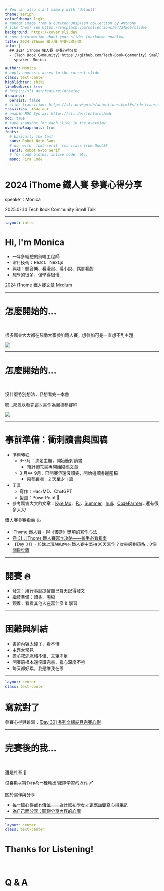 ```yaml
---
# You can also start simply with 'default'
theme: seriph
colorSchema: light
# random image from a curated Unsplash collection by Anthony
# like them? see https://unsplash.com/collections/94734566/slidev
background: https://cover.sli.dev
# some information about your slides (markdown enabled)
title: 2024 iThome 鐵人賽 參賽心得分享
info: |
  ## 2024 iThome 鐵人賽 參賽心得分享
  - [Tech Book Community](https://github.com/Tech-Book-Community) Small Talk
  - speaker：Monica

author: Monica
# apply unocss classes to the current slide
class: text-center
highlighter: shiki
lineNumbers: true
# https://sli.dev/features/drawing
drawings:
  persist: false
# slide transition: https://sli.dev/guide/animations.html#slide-transitions
transition: fade-out
# enable MDC Syntax: https://sli.dev/features/mdc
mdc: true
# take snapshot for each slide in the overview
overviewSnapshots: true
fonts:
  # basically the text
  sans: Robot Noto Sans
  # use with `font-serif` css class from UnoCSS
  serif: Robot Noto Serif
  # for code blocks, inline code, etc.
  mono: Fira Code
---
```


# 2024 iThome 鐵人賽 參賽心得分享

<div class="mt-6">
<p>speaker：Monica</p>
<p>2025.02.14 Tech Book Community Small Talk</p>
</div>

<style>
  .cover h1{
    @apply text-size-5xl;
  }
  h2{
    @apply text-light-700;
  }
  .slidev-layout p{
    margin-top: 0px;
    margin-bottom: 0.5rem;
    opacity: 0.6;
  }
</style>

---

```yaml
layout: intro
```

# Hi, I'm Monica

<div class="opacity-80">

- 一年多經驗的前端工程師 <br>
- 常用技術：React、Next.js <br>
- 興趣：聽音樂、看漫畫、看小說、偶爾看劇 <br>
- 想學的很多，但學得很慢...

</div>

<div my-10 w-fit items-center justify-center flex gap-4>
  <a href="https://ithelp.ithome.com.tw/users/20168201/ironman/7803" target="_blank" class="font-300">
    2024 iThome 鐵人賽文章
  </a>
  <a href="https://medium.com/@linyawun031" target="_blank" class="font-300">
    Medium
  </a>
</div>

<style>
.slidev-page h1 {
  background-color: #2b90b6;
  background-image: linear-gradient(45deg, #4ec5d4 10%, #146b8c 20%);
  background-size: 100%;
  -webkit-background-clip: text;
  background-clip: text;
  -moz-background-clip: text;
  -webkit-text-fill-color: transparent;
  -moz-text-fill-color: transparent;
  font-weight: 700;
}
</style>

---

# 怎麼開始的...

<br class="hidden"/>

<p>很多厲害大大都在鼓勵大家參加鐵人賽，想參加可是一直想不到主題</p>
<img src="/images/how-it-started.jpg" class="h-90" />

---

# 怎麼開始的...

<br class="hidden"/>

<p>沒什麼特別想法，但想看完一本書</p>
<p>嗯...那就以看完這本書作為目標參賽吧</p>
<img src="https://cf-assets2.tenlong.com.tw/products/images/000/197/248/webp/A750.webp?1703678913" class="h-90" />

---

# 事前準備：衝刺讀書與囤稿

- 準備時程
  - 6-7月：決定主題，開始衝刺讀書
    - 預計讀完書再開始囤稿文章
  - 8 月中-9月：已開賽但還沒讀完，開始邊讀書邊囤稿
    - 囤稿目標：2 天至少 1 篇
- 工具
  - 寫作：HackMD、ChatGPT
  - 製圖：PowerPoint 🤣
- 參考厲害大大的文章：[Kyle Mo](https://ithelp.ithome.com.tw/users/20113277/profile)、[PJ](https://ithelp.ithome.com.tw/users/20103315/profile)、[Summer](https://www.cythilya.tw/)、[huli](https://blog.huli.tw/)、[CodeFarmer](https://www.codefarmer.tw/)...還有很多大大!

<div class='note-block'>
<p class="font-bold mb-0! mt-0!">鐵人賽參賽指南 👍</p>
<ul>
  <li><a href='https://kucw.io/blog/ithome-sharing/' target="_blank">iThome 鐵人賽 - 得《優選》獎項的寫作心法</a></li>
  <li><a href='https://ithelp.ithome.com.tw/articles/10368955' target="_blank">卷 31：iThome 鐵人賽寫作攻略——新手必看指南</a></li>
  <li><a href='https://ithelp.ithome.com.tw/articles/10358571' target="_blank">【Day 31】- 忙碌上班族如何在鐵人賽中堅持30天寫作？從靈感到策略：9個關鍵步驟</a></li>
</ul>
</div>

---

# 開賽 <span>🔥</span>

- 發文：用行事曆提醒自己每天記得發文
- 繼續準備：讀書、囤稿
- 觀摩：看看其他人在寫什麼 & 學習

---

# 困難與糾結

- 書的內容太硬了，看不懂
- 主題太常見
- 擔心敘述脈絡不佳、文筆不足
- 開賽前根本還沒讀完書、擔心深度不夠
- 每天都好累，我是誰我在哪

---

```yaml
layout: center
class: text-center
```

# 寫就對了

<div class="mt-10 opacity-80" >
  <p>參賽心得與雞湯：<a href='https://ithelp.ithome.com.tw/articles/10367786' target="_blank">[Day 30] 系列文總結與完賽心得</a></p>
</div>

<style>
.slidev-page h1 {
  font-size: 3.25rem;
  line-height: 3.25rem;
}
</style>

---

# 完賽後的我...

<br class="hidden"/>

<p v-click='1'>還是社畜 🫠</p>

<div v-click='2' class="mt-10">
  <p>但喜歡以寫作作為一種輸出/記錄學習的方式 🖊️</p>

  <div class='note-block'>
    <p class="font-bold mb-0! mt-0!">關於寫作與分享</p>
    <ul>
    <li><a href='https://life.huli.tw/2019/02/07/why-blogging-ab77fd8c6ffa/' target="_blank">每一篇心得都有價值——為什麼初學者才更應該要寫心得筆記</a></li>
      <li><a href='https://www.codefarmer.tw/blog/sharing-for-yourself' target="_blank">為自己而分享：聊聊分享內容的心魔</a></li>
    </ul>
  </div>
</div>

---

```yaml
layout: center
class: text-center
```

# Thanks for Listening!

<br/>

# Q & A
